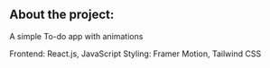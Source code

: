 ## About the project:
A simple To-do app with animations

Frontend: React.js, JavaScript
Styling: Framer Motion, Tailwind CSS
